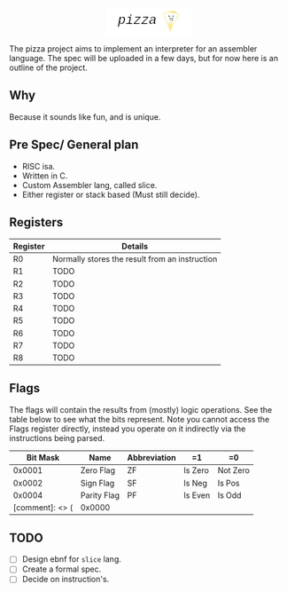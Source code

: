 <div align="center">
<img src="assets/header.png"><br>
</div>

The pizza project aims to implement an interpreter for an assembler language.
The spec will be uploaded in a few days, but for now here is an outline of the
project.

## Why

Because it sounds like fun, and is unique.

## Pre Spec/ General plan

* RISC isa.
* Written in C.
* Custom Assembler lang, called slice.
* Either register or stack based (Must still decide).

## Registers

| Register | Details |
| -- | -- |
| R0 | Normally stores the result from an instruction |
| R1 | TODO |
| R2 | TODO |
| R3 | TODO |
| R4 | TODO |
| R5 | TODO |
| R6 | TODO |
| R7 | TODO |
| R8 | TODO |

## Flags

The flags will contain the results from (mostly) logic operations.
See the table below to see what the bits represent.
Note you cannot access the Flags register directly, instead you operate on it
indirectly via the instructions being parsed.

| Bit Mask |    Name     | Abbreviation |   =1    | =0       |
| -------- | ----------  | ------------ | ------- | -------- |
| 0x0001   | Zero Flag   | ZF           | Is Zero | Not Zero |
| 0x0002   | Sign Flag   | SF           | Is Neg  | Is Pos   |
| 0x0004   | Parity Flag | PF           | Is Even | Is Odd   |
[comment]: <> (| 0x0000   |           |              |         |          |)

## TODO

- [ ] Design ebnf for `slice` lang.
- [ ] Create a formal spec.
- [ ] Decide on instruction's.
